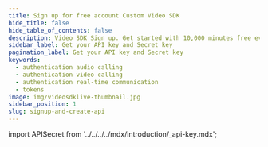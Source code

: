 ```yaml
---
title: Sign up for free account Custom Video SDK
hide_title: false
hide_table_of_contents: false
description: Video SDK Sign up. Get started with 10,000 minutes free every month! Programmable Video SDKs and Rest APIs to build up scalable video conferencing applications.
sidebar_label: Get your API key and Secret key
pagination_label: Get your API key and Secret key
keywords:
  - authentication audio calling
  - authentication video calling
  - authentication real-time communication
  - tokens
image: img/videosdklive-thumbnail.jpg
sidebar_position: 1
slug: signup-and-create-api
---
```


import APISecret from '../../../../mdx/introduction/_api-key.mdx';

<APISecret title="Get your API key and Secret key" />
